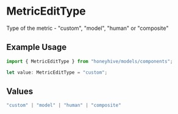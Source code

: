# MetricEditType

Type of the metric - "custom", "model", "human" or "composite"

## Example Usage

```typescript
import { MetricEditType } from "honeyhive/models/components";

let value: MetricEditType = "custom";
```

## Values

```typescript
"custom" | "model" | "human" | "composite"
```